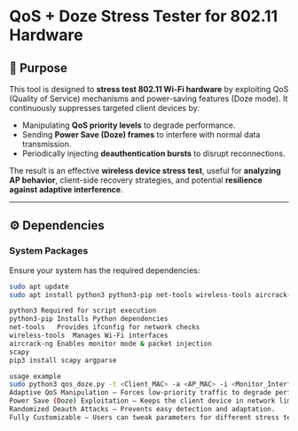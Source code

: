 # QoS + Doze Stress Tester for 802.11 Hardware

## 📌 Purpose
This tool is designed to **stress test 802.11 Wi-Fi hardware** by exploiting QoS (Quality of Service) mechanisms and power-saving features (Doze mode). It continuously suppresses targeted client devices by:
- Manipulating **QoS priority levels** to degrade performance.
- Sending **Power Save (Doze) frames** to interfere with normal data transmission.
- Periodically injecting **deauthentication bursts** to disrupt reconnections.

The result is an effective **wireless device stress test**, useful for **analyzing AP behavior**, client-side recovery strategies, and potential **resilience against adaptive interference**.

---

## ⚙️ Dependencies

### **System Packages**
Ensure your system has the required dependencies:

```bash
sudo apt update
sudo apt install python3 python3-pip net-tools wireless-tools aircrack-ng

python3	Required for script execution
python3-pip	Installs Python dependencies
net-tools	Provides ifconfig for network checks
wireless-tools	Manages Wi-Fi interfaces
aircrack-ng	Enables monitor mode & packet injection
scapy
pip3 install scapy argparse

usage example
sudo python3 qos_doze.py -t <Client_MAC> -a <AP_MAC> -i <Monitor_Interface> --deauth-interval 60
Adaptive QoS Manipulation – Forces low-priority traffic to degrade performance.
Power Save (Doze) Exploitation – Keeps the client device in network limbo.
Randomized Deauth Attacks – Prevents easy detection and adaptation.
Fully Customizable – Users can tweak parameters for different stress testing scenarios.
